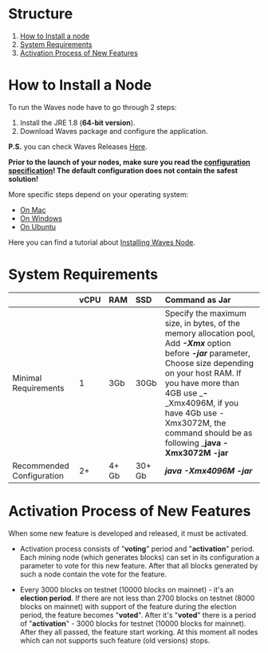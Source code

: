 # Structure

1. [How to Install a node](#how-to-install-a-node)
2. [System Requirements](#system-requirements)
3. [Activation Process of New Features](#activation-process-of-new-features)

# How to Install a Node

To run the Waves node have to go through 2 steps:

1. Install the JRE 1.8 \(**64-bit version**\).
2. Download Waves package and configure the application.

**P.S.** you can check Waves Releases [Here](https://github.com/wavesplatform/Waves/releases).

**Prior to the launch of your nodes, make sure you read the **[**configuration specification**](/waves-full-node/configuration-parameters.md)**! The default configuration does not contain the safest solution!**

More specific steps depend on your operating system:

* [On Mac](/waves-full-node/how-to-install-a-node/on-mac.md)
* [On Windows](/waves-full-node/how-to-install-a-node/on-windows.md)
* [On Ubuntu](/waves-full-node/how-to-install-a-node/on-ubuntu.md)

Here you can find a tutorial about [Installing Waves Node](https://www.youtube.com/watch?v=CDmMeZlzKbk&feature=youtu.be).

# System Requirements

|  | vCPU | RAM | SSD | Command as Jar |
| :--- | :--- | :--- | :--- | :--- |
| Minimal Requirements | 1 | 3Gb | 30Gb | Specify the maximum size, in bytes, of the memory allocation pool, Add _**-Xmx**_ option before _**-jar**_ parameter, Choose size depending on your host RAM. If you have more than 4GB use _**-**\_Xmx4096M, if you have 4Gb use -Xmx3072M, the command should be as following     _**java -Xmx3072M -jar** |
| Recommended Configuration | 2+ | 4+ Gb | 30+ Gb | _**java -Xmx4096M -jar**_ |

# Activation Process of New Features

When some new feature is developed and released, it must be activated.

* Activation process consists of "**voting**" period and "**activation**" period. Each mining node \(which generates blocks\) can set in its configuration a parameter to vote for this new feature. After that all blocks generated by such a node contain the vote for the feature.

* Every 3000 blocks on testnet \(10000 blocks on mainnet\) - it's an **election period**. If there are not less than 2700 blocks on testnet \(8000 blocks on mainnet\) with support of the feature during the election period, the feature becomes "**voted**". After it's "**voted**" there is a period of "**activation**" - 3000 blocks for testnet \(10000 blocks for mainnet\). After they all passed, the feature start working. At this moment all nodes which can not supports such feature \(old versions\) stops.



